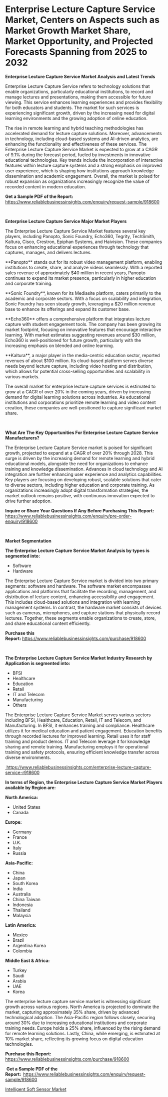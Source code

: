 <p><h1>Enterprise Lecture Capture Service Market, Centers on Aspects such as Market Growth Market Share, Market Opportunity, and Projected Forecasts Spanning from 2025 to 2032</h1></p><p><strong>Enterprise Lecture Capture Service Market Analysis and Latest Trends</strong></p>
<p><p>Enterprise Lecture Capture Service refers to technology solutions that enable organizations, particularly educational institutions, to record and manage lectures and presentations, making them accessible for future viewing. This service enhances learning experiences and provides flexibility for both educators and students. The market for such services is experiencing significant growth, driven by the increasing need for digital learning environments and the growing adoption of online education. </p><p>The rise in remote learning and hybrid teaching methodologies has accelerated demand for lecture capture solutions. Moreover, advancements in technology, including cloud-based systems and AI-driven analytics, are enhancing the functionality and effectiveness of these services. The Enterprise Lecture Capture Service Market is expected to grow at a CAGR of 9.1% during the forecast period, fueled by investments in innovative educational technologies. Key trends include the incorporation of interactive features within lecture capture systems and a strong emphasis on improved user experience, which is shaping how institutions approach knowledge dissemination and academic engagement. Overall, the market is poised for robust expansion as organizations increasingly recognize the value of recorded content in modern education.</p></p>
<p><strong>Get a Sample PDF of the Report:&nbsp;</strong> <a href="https://www.reliablebusinessinsights.com/enquiry/request-sample/918600?utm_campaign=2779&utm_medium=2&utm_source=Github&utm_content=ia&utm_term=07032025&utm_id=enterprise-lecture-capture-service">https://www.reliablebusinessinsights.com/enquiry/request-sample/918600</a></p>
<p>&nbsp;</p>
<p><strong>Enterprise Lecture Capture Service Major Market Players</strong></p>
<p><p>The Enterprise Lecture Capture Service Market features several key players, including Panopto, Sonic Foundry, Echo360, Tegrity, TechSmith, Kaltura, Cisco, Crestron, Epiphan Systems, and Haivision. These companies focus on enhancing educational experiences through technology that captures, manages, and delivers lectures.</p><p>**Panopto** stands out for its robust video management platform, enabling institutions to create, share, and analyze videos seamlessly. With a reported sales revenue of approximately $40 million in recent years, Panopto continues to expand its market presence, particularly in higher education and corporate training.</p><p>**Sonic Foundry**, known for its Mediasite platform, caters primarily to the academic and corporate sectors. With a focus on scalability and integration, Sonic Foundry has seen steady growth, leveraging a $20 million revenue base to enhance its offerings and expand its customer base.</p><p>**Echo360** offers a comprehensive platform that integrates lecture capture with student engagement tools. The company has been growing its market footprint, focusing on innovative features that encourage interactive learning. With market estimates suggesting revenues around $30 million, Echo360 is well-positioned for future growth, particularly with the increasing emphasis on blended and online learning.</p><p>**Kaltura**, a major player in the media-centric education sector, reported revenues of about $100 million. Its cloud-based platform serves diverse needs beyond lecture capture, including video hosting and distribution, which allows for potential cross-selling opportunities and scalability in various markets.</p><p>The overall market for enterprise lecture capture services is estimated to grow at a CAGR of over 20% in the coming years, driven by increasing demand for digital learning solutions across industries. As educational institutions and corporations prioritize remote learning and video content creation, these companies are well-positioned to capture significant market share.</p></p>
<p>&nbsp;</p>
<p><strong>What Are The Key Opportunities For Enterprise Lecture Capture Service Manufacturers?</strong></p>
<p><p>The Enterprise Lecture Capture Service market is poised for significant growth, projected to expand at a CAGR of over 20% through 2028. This surge is driven by the increasing demand for remote learning and hybrid educational models, alongside the need for organizations to enhance training and knowledge dissemination. Advances in cloud technology and AI integration are further enhancing user experience and analytics capabilities. Key players are focusing on developing robust, scalable solutions that cater to diverse sectors, including higher education and corporate training. As organizations increasingly adopt digital transformation strategies, the market outlook remains positive, with continuous innovation expected to drive further adoption.</p></p>
<p><strong>Inquire or Share Your Questions If Any Before Purchasing This Report:</strong> <a href="https://www.reliablebusinessinsights.com/enquiry/pre-order-enquiry/918600?utm_campaign=2779&utm_medium=2&utm_source=Github&utm_content=ia&utm_term=07032025&utm_id=enterprise-lecture-capture-service">https://www.reliablebusinessinsights.com/enquiry/pre-order-enquiry/918600</a></p>
<p>&nbsp;</p>
<p><strong>Market Segmentation</strong></p>
<p><strong>The Enterprise Lecture Capture Service Market Analysis by types is segmented into:</strong></p>
<p><ul><li>Software</li><li>Hardware</li></ul></p>
<p><p>The Enterprise Lecture Capture Service market is divided into two primary segments: software and hardware. The software market encompasses applications and platforms that facilitate the recording, management, and distribution of lecture content, enhancing accessibility and engagement. This includes cloud-based solutions and integration with learning management systems. In contrast, the hardware market consists of devices such as cameras, microphones, and capture stations that physically record lectures. Together, these segments enable organizations to create, store, and share educational content efficiently.</p></p>
<p><strong>Purchase this Report:&nbsp;</strong><a href="https://www.reliablebusinessinsights.com/purchase/918600?utm_campaign=2779&utm_medium=2&utm_source=Github&utm_content=ia&utm_term=07032025&utm_id=enterprise-lecture-capture-service">https://www.reliablebusinessinsights.com/purchase/918600</a></p>
<p>&nbsp;</p>
<p><strong>The Enterprise Lecture Capture Service Market Industry Research by Application is segmented into:</strong></p>
<p><ul><li>BFSI</li><li>Healthcare</li><li>Education</li><li>Retail</li><li>IT and Telecom</li><li>Manufacturing</li><li>Others</li></ul></p>
<p><p>The Enterprise Lecture Capture Service Market serves various sectors including BFSI, Healthcare, Education, Retail, IT and Telecom, and Manufacturing. In BFSI, it enhances training and compliance. Healthcare utilizes it for medical education and patient engagement. Education benefits through recorded lectures for improved learning. Retail uses it for staff training and product demos. IT and Telecom leverage it for knowledge sharing and remote training. Manufacturing employs it for operational training and safety protocols, ensuring efficient knowledge transfer across diverse environments.</p></p>
<p><a href="https://www.reliablebusinessinsights.com/enterprise-lecture-capture-service-r918600?utm_campaign=2779&utm_medium=2&utm_source=Github&utm_content=ia&utm_term=07032025&utm_id=enterprise-lecture-capture-service">&nbsp;https://www.reliablebusinessinsights.com/enterprise-lecture-capture-service-r918600</a></p>
<p><strong>In terms of Region, the Enterprise Lecture Capture Service Market Players available by Region are:</strong></p>
<p>
    <p> <strong> North America: </strong>
        <ul>
            <li>United States</li>
            <li>Canada</li>
        </ul>
        </p> 
    <p> <strong> Europe: </strong>
        <ul>
            <li>Germany</li>
            <li>France</li>
            <li>U.K.</li>
            <li>Italy</li>
            <li>Russia</li>
        </ul>
        </p> 
    <p> <strong> Asia-Pacific: </strong>
        <ul>
            <li>China</li>
            <li>Japan</li>
            <li>South Korea</li>
            <li>India</li>
            <li>Australia</li>
            <li>China Taiwan</li>
            <li>Indonesia</li>
            <li>Thailand</li>
            <li>Malaysia</li>
        </ul>
        </p> 
    <p> <strong> Latin America: </strong>
        <ul>
            <li>Mexico</li>
            <li>Brazil</li>
            <li>Argentina Korea</li>
            <li>Colombia</li>
        </ul>
        </p> 
    <p> <strong> Middle East & Africa: </strong>
        <ul>
            <li>Turkey</li>
            <li>Saudi</li>
            <li>Arabia</li>
            <li>UAE</li>
            <li>Korea</li>
        </ul>
    </p>
    </p>
<p><p>The enterprise lecture capture service market is witnessing significant growth across various regions. North America is projected to dominate the market, capturing approximately 35% share, driven by advanced technological adoption. The Asia-Pacific region follows closely, securing around 30% due to increasing educational institutions and corporate training needs. Europe holds a 25% share, influenced by the rising demand for remote learning solutions. Lastly, China, while emerging, is estimated at 10% market share, reflecting its growing focus on digital education technologies.</p></p>
<p><strong>Purchase this Report: </strong><a href="https://www.reliablebusinessinsights.com/purchase/918600?utm_campaign=2779&utm_medium=2&utm_source=Github&utm_content=ia&utm_term=07032025&utm_id=enterprise-lecture-capture-service">https://www.reliablebusinessinsights.com/purchase/918600</a></p>
<p>&nbsp;<strong>Get a Sample PDF of the Report:&nbsp;&nbsp;</strong><a href="https://www.reliablebusinessinsights.com/enquiry/request-sample/918600?utm_campaign=2779&utm_medium=2&utm_source=Github&utm_content=ia&utm_term=07032025&utm_id=enterprise-lecture-capture-service">https://www.reliablebusinessinsights.com/enquiry/request-sample/918600</a></p>
<p><strong></strong></p>
<p><p><a href="https://github.com/kimberjam0i/Market-Research-Report-List-1/blob/main/intelligent-soft-sensor-market.md?utm_campaign=2779&utm_medium=2&utm_source=Github&utm_content=ia&utm_term=07032025&utm_id=enterprise-lecture-capture-service">Intelligent Soft Sensor Market</a></p></p>